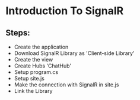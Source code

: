 
# Introduction To SignalR


## Steps:

- Create the application
- Download SignalR Library as 'Client-side Library'
- Create the view 
- Create Hubs 'ChatHub'
- Setup program.cs
- Setup site.js
- Make the connection with SignalR in site.js
- Link the Library
